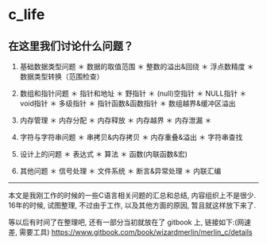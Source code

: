 # c_life

## 在这里我们讨论什么问题？

1. 基础数据类型问题
   ＊ 数据的取值范围
   ＊ 整数的溢出&回绕
   ＊ 浮点数精度
   ＊ 数据类型转换（范围检查）

2. 数组和指针问题
   ＊ 指针和地址
   ＊ 野指针
   ＊ (null)空指针
   ＊ NULL指针
   ＊ void指针
   ＊ 多级指针
   ＊ 指针函数&函数指针
   ＊ 数组越界&缓冲区溢出

3. 内存管理
   ＊ 内存分配
   ＊ 内存释放
   ＊ 内存越界
   ＊ 内存泄漏
   ＊


4. 字符与字符串问题
   ＊ 串拷贝&内存拷贝
   ＊ 内存重叠&溢出
   ＊ 字符串查找


5. 设计上的问题
   ＊ 表达式
   ＊ 算法
   ＊ 函数(内联函数&宏)

6. 其他问题
   ＊ 信号处理
   ＊ 文件系统
   ＊ 断言&异常处理
   ＊ 内联汇编
   

---

本文是我刚工作的时候的一些C语言相关问题的汇总和总结, 内容组织上不是很少.
16年的时候, 试图整理, 不过由于工作, 以及其他方面的原因, 暂且就这样放下来了.

等以后有时间了在整理吧, 还有一部分当初就放在了 gitbook 上, 链接如下:(网速差, 需要工具)
https://www.gitbook.com/book/wizardmerlin/merlin_c/details


